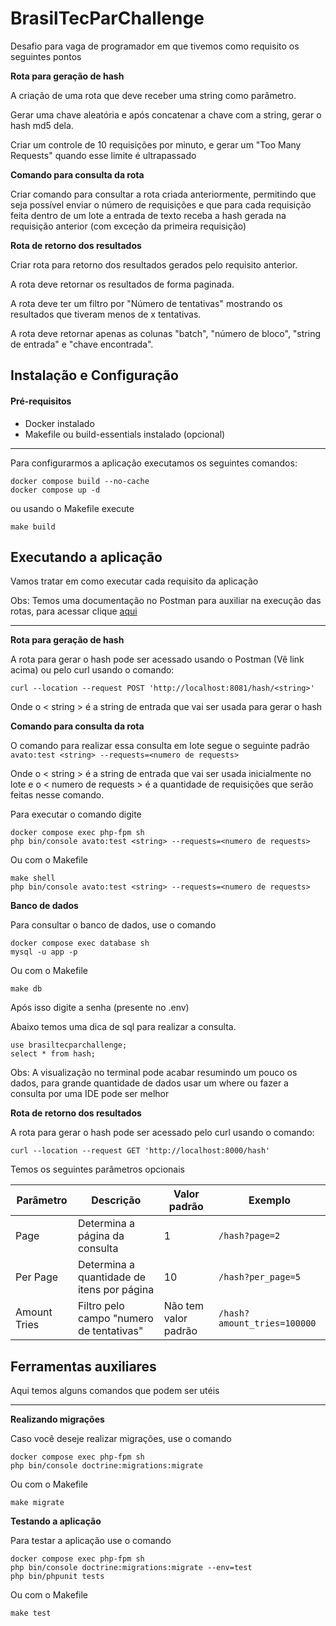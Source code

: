# BrasilTecParChallenge
Desafio para vaga de programador em que tivemos como requisito os seguintes pontos

**Rota para geração de hash**

A criação de uma rota que deve receber uma string como parâmetro.

Gerar uma chave aleatória e após concatenar a chave com a string, gerar o hash md5 dela. 

Criar um controle de 10 requisições por minuto, e gerar um "Too Many Requests" quando esse limite é ultrapassado

**Comando para consulta da rota**

Criar comando para consultar a rota criada anteriormente, permitindo que seja possível enviar o número de requisições
e que para cada requisição feita dentro de um lote a entrada de texto receba a hash gerada na requisição anterior (com exceção da primeira requisição)

**Rota de retorno dos resultados**

Criar rota para retorno dos resultados gerados pelo requisito anterior.

A rota deve retornar os resultados de forma paginada.

A rota deve ter um filtro por "Número de tentativas" mostrando os resultados que tiveram menos de x tentativas.

A rota deve retornar apenas as colunas "batch", "número de bloco", "string de entrada" e "chave encontrada".

## Instalação e Configuração

#### Pré-requisitos
- Docker instalado
- Makefile ou build-essentials instalado (opcional)
****
Para configurarmos a aplicação executamos os seguintes comandos:
```
docker compose build --no-cache
docker compose up -d
```

ou usando o Makefile execute
```
make build
```

## Executando a aplicação
Vamos tratar em como executar cada requisito da aplicação

Obs: Temos uma documentação no Postman para auxiliar na execução das rotas, para acessar clique [aqui](https://documenter.getpostman.com/view/12839634/2s935smM2j)

****
**Rota para geração de hash**

A rota para gerar o hash pode ser acessado usando o Postman (Vê link acima) ou pelo curl usando o comando:

```
curl --location --request POST 'http://localhost:8081/hash/<string>'
```
Onde o < string > é a string de entrada que vai ser usada para gerar o hash

**Comando para consulta da rota**

O comando para realizar essa consulta em lote segue o seguinte padrão
```avato:test <string> --requests=<numero de requests>```

Onde o < string > é a string de entrada que vai ser usada inicialmente no lote e o < numero de requests > é 
a quantidade de requisições que serão feitas nesse comando.

Para executar o comando digite
```
docker compose exec php-fpm sh
php bin/console avato:test <string> --requests=<numero de requests>
```

Ou com o Makefile
```
make shell
php bin/console avato:test <string> --requests=<numero de requests>
```

**Banco de dados**

Para consultar o banco de dados, use o comando
```
docker compose exec database sh
mysql -u app -p
```

Ou com o Makefile
```
make db
```
Após isso digite a senha (presente no .env)

Abaixo temos uma dica de sql para realizar a consulta.

```
use brasiltecparchallenge;
select * from hash;
```
Obs: A visualização no terminal pode acabar resumindo um pouco os dados, para grande quantidade de dados usar um where ou fazer a consulta por uma  IDE pode ser melhor


**Rota de retorno dos resultados**

A rota para gerar o hash pode ser acessado pelo curl usando o comando:
```
curl --location --request GET 'http://localhost:8000/hash'
```

Temos os seguintes parâmetros opcionais

Parâmetro   | Descrição                                  | Valor padrão         | Exemplo 
--------- |--------------------------------------------|----------------------| ---------
Page | Determina a página da consulta             | 1                    | ```/hash?page=2```  
Per Page | Determina a quantidade de itens por página | 10                   | ```/hash?per_page=5```  
Amount Tries | Filtro pelo campo "numero de tentativas"   | Não tem valor padrão | ```/hash?amount_tries=100000```  


## Ferramentas auxiliares
Aqui temos alguns comandos que podem ser utéis 
***
**Realizando migrações**

Caso você deseje realizar migrações, use o comando
```
docker compose exec php-fpm sh
php bin/console doctrine:migrations:migrate
```

Ou com o Makefile
```
make migrate
```

**Testando a aplicação**

Para testar a aplicação use o comando
```
docker compose exec php-fpm sh
php bin/console doctrine:migrations:migrate --env=test
php bin/phpunit tests
```

Ou com o Makefile
```
make test
```
